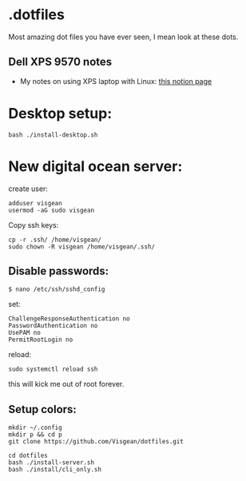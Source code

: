 # .dotfiles

Most amazing dot files you have ever seen, I mean look at these dots. 

## Dell XPS 9570 notes

- My notes on using XPS laptop with Linux: [this notion page](https://www.notion.so/visgean/XPS-setup-5d97d249b6454fe69cc56c430ea81cf7)


# Desktop setup:


```
bash ./install-desktop.sh
```


# New digital ocean server:

create user:

```
adduser visgean
usermod -aG sudo visgean
```

Copy ssh keys:
```
cp -r .ssh/ /home/visgean/
sudo chown -R visgean /home/visgean/.ssh/

```

## Disable passwords:

```$ nano /etc/ssh/sshd_config```

set: 

```
ChallengeResponseAuthentication no
PasswordAuthentication no
UsePAM no
PermitRootLogin no
```

reload:
```
sudo systemctl reload ssh
```

this will kick me out of root forever.

## Setup colors:  

```
mkdir ~/.config
mkdir p && cd p
git clone https://github.com/Visgean/dotfiles.git

cd dotfiles
bash ./install-server.sh
bash ./install/cli_only.sh

```
